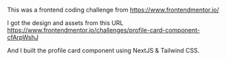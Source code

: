 This was a frontend coding challenge from https://www.frontendmentor.io/

I got the design and assets from this URL https://www.frontendmentor.io/challenges/profile-card-component-cfArpWshJ

And I built the profile card component using NextJS & Tailwind CSS.
